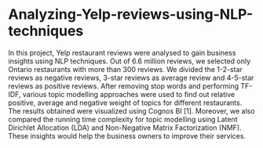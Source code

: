 # Analyzing-Yelp-reviews-using-NLP-techniques
In this project, Yelp restaurant reviews were analysed to gain business insights using NLP techniques. Out of 6.6 million reviews, we selected only Ontario restaurants with more than 300 reviews. We divided the 1-2-star reviews as negative reviews, 3-star reviews as average review and 4-5-star reviews as positive reviews. After removing stop words and performing TF-IDF, various topic modelling approaches were used to find out relative positive, average and negative weight of topics for different restaurants. The results obtained were visualized using Cognos BI [1]. Moreover, we also compared the running time complexity for topic modelling using Latent Dirichlet Allocation (LDA) and Non-Negative Matrix Factorization (NMF). These insights would help the business owners to improve their services.

